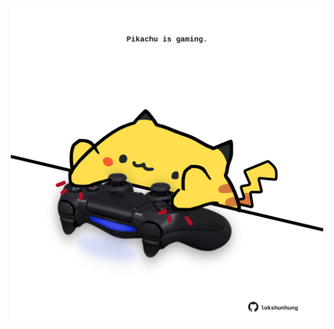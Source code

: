 <!-- built at 17/05/2025, 19:00:33 UTC -->
<p align="center">
  <img width="500" height="500" src="./ReadmeImage.svg">
</p>
